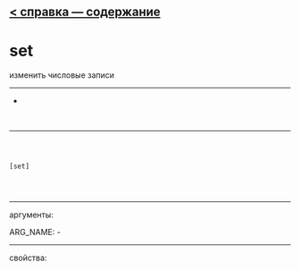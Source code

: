 [< справка — содержание](index.html)
---

# set


изменить числовые записи

---

-
<br>


---


```



[set]


            
```

---
аргументы:

ARG_NAME: -<br>

---
свойства:


